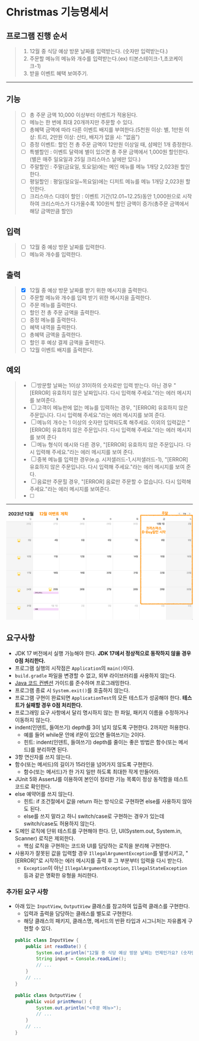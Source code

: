 # Christmas 기능명세서

## 프로그램 진행 순서

> 1. 12월 중 식당 예상 방문 날짜를 입력받는다. (숫자만 입력받는다.)
> 2. 주문할 메뉴의 메뉴와 개수를 입력받는다.(ex) 티본스테이크-1,초코케이크-1)
> 3. 받을 이벤트 혜택 보여주기.
-----------------------------------------------------
## 기능

> * [ ] 총 주문 금액 10,000 이상부터 이벤트가 적용된다.
> * [ ] 메뉴는 한 번에 최대 20개까지만 주문할 수 있다.
> * [ ] 총혜택 금액에 따라 다른 이벤트 배지를 부여한다.(5천원 이상: 별, 1만원 이상: 트리, 2만원 이상: 산타, 배지가 없을 시: "없음")
> * [ ] 증정 이벤트: 할인 전 총 주문 금액이 12만원 이상일 때, 샴페인 1개 증정한다.
> * [ ] 특별할인 :  이벤트 달력에 별이 있으면 총 주문 금액에서 1,000원 할인한다.(별은 매주 일요일과 25일 크리스마스 날에만 있다.)
> * [ ] 주말할인 : 주말(금요일, 토요일)에는 메인 메뉴를 메뉴 1개당 2,023원 할인한다.
> * [ ] 평일할인 : 평일(일요일~목요일)에는 디저트 메뉴를 메뉴 1개당 2,023원 할인한다.
> * [ ] 크리스마스 디데이 할인 : 이벤트 기간(12.01~12.25)동안 1,000원으로 시작하여 크리스마스가 다가올수록 100원씩 할인 금액이 증가(총주문 금액에서 해당 금액만큼 할인)

## 입력

> * [ ] 12월 중 예상 방문 날짜를 입력한다.
> * [ ] 메뉴와 개수를 입력한다.

## 출력

> * [X] 12월 중 예상 방문 날짜를 받기 위한 메시지을 출력한다.
> * [ ] 주문할 메뉴와 개수를 입력 받기 위한 메시지을 출력한다.
> * [ ] 주문 메뉴를 출력한다.
> * [ ] 할인 전 총 주문 금액을 출력한다.
> * [ ] 증정 메뉴를 출력한다.
> * [ ] 혜택 내역을 출력한다.
> * [ ] 총혜택 금액을 출력한다.
> * [ ] 할인 후 예상 결제 금액을 출력한다.
> * [ ] 12월 이벤트 배지를 출력한다.

## 예외

> * [ ] 방문할 날짜는 1이상 31이하의 숫자로만 입력 받는다. 아닌 경우 "[ERROR] 유효하지 않은 날짜입니다. 다시 입력해 주세요."라는 에러 메시지를 보여준다. 
> * [ ] 고객이 메뉴판에 없는 메뉴를 입력하는 경우, "[ERROR] 유효하지 않은 주문입니다. 다시 입력해 주세요."라는 에러 메시지를 보여 준다.
> * [ ] 메뉴의 개수는 1 이상의 숫자만 입력되도록 해주세요. 이외의 입력값은 "[ERROR] 유효하지 않은 주문입니다. 다시 입력해 주세요."라는 에러 메시지를 보여 준다
> * [ ] 메뉴 형식이 예시와 다른 경우, "[ERROR] 유효하지 않은 주문입니다. 다시 입력해 주세요."라는 에러 메시지를 보여 준다.
> * [ ] 중복 메뉴를 입력한 경우(e.g. 시저샐러드-1,시저샐러드-1), "[ERROR] 유효하지 않은 주문입니다. 다시 입력해 주세요."라는 에러 메시지를 보여 준다.
> * [ ] 음료만 주문힐 경우, "[ERROR] 음료만 주문할 수 없습니다. 다시 입력해 주세요."라는 에러 메시지를 보여준다.
> * [ ] 
-----------------------------------------------
![](./../image.png)
## 요구사항
- JDK 17 버전에서 실행 가능해야 한다. **JDK 17에서 정상적으로 동작하지 않을 경우 0점 처리한다.**
- 프로그램 실행의 시작점은 `Application`의 `main()`이다.
- `build.gradle` 파일을 변경할 수 없고, 외부 라이브러리를 사용하지 않는다.
- [Java 코드 컨벤션](https://github.com/woowacourse/woowacourse-docs/tree/master/styleguide/java) 가이드를 준수하며 프로그래밍한다.
- 프로그램 종료 시 `System.exit()`를 호출하지 않는다.
- 프로그램 구현이 완료되면 `ApplicationTest`의 모든 테스트가 성공해야 한다. **테스트가 실패할 경우 0점 처리한다.**
- 프로그래밍 요구 사항에서 달리 명시하지 않는 한 파일, 패키지 이름을 수정하거나 이동하지 않는다.
- indent(인덴트, 들여쓰기) depth를 3이 넘지 않도록 구현한다. 2까지만 허용한다.
  - 예를 들어 while문 안에 if문이 있으면 들여쓰기는 2이다.
  - 힌트: indent(인덴트, 들여쓰기) depth를 줄이는 좋은 방법은 함수(또는 메서드)를 분리하면 된다.
- 3항 연산자를 쓰지 않는다.
- 함수(또는 메서드)의 길이가 15라인을 넘어가지 않도록 구현한다.
  - 함수(또는 메서드)가 한 가지 일만 하도록 최대한 작게 만들어라.
- JUnit 5와 AssertJ를 이용하여 본인이 정리한 기능 목록이 정상 동작함을 테스트 코드로 확인한다.
- else 예약어를 쓰지 않는다.
  - 힌트: if 조건절에서 값을 return 하는 방식으로 구현하면 else를 사용하지 않아도 된다.
  - else를 쓰지 말라고 하니 switch/case로 구현하는 경우가 있는데 switch/case도 허용하지 않는다.
- 도메인 로직에 단위 테스트를 구현해야 한다. 단, UI(System.out, System.in, Scanner) 로직은 제외한다.
  - 핵심 로직을 구현하는 코드와 UI를 담당하는 로직을 분리해 구현한다.
- 사용자가 잘못된 값을 입력할 경우 `IllegalArgumentException`를 발생시키고, "[ERROR]"로 시작하는 에러 메시지를 출력 후 그 부분부터 입력을 다시 받는다.
  - `Exception`이 아닌 `IllegalArgumentException`, `IllegalStateException` 등과 같은 명확한 유형을 처리한다.
### 추가된 요구 사항

- 아래 있는 `InputView`, `OutputView` 클래스를 참고하여 입출력 클래스를 구현한다.
  - 입력과 출력을 담당하는 클래스를 별도로 구현한다.
  - 해당 클래스의 패키지, 클래스명, 메서드의 반환 타입과 시그니처는 자유롭게 구현할 수 있다.
  ```java
  public class InputView {
      public int readDate() {
          System.out.println("12월 중 식당 예상 방문 날짜는 언제인가요? (숫자만 입력해 주세요!)");
          String input = Console.readLine();    
          // ...
      }
      // ...
  }
  ```
  ```java
  public class OutputView {
      public void printMenu() {
          System.out.println("<주문 메뉴>");
          // ...
      }
      // ...
  }
  ```

